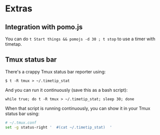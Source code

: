 # Extras

## Integration with pomo.js

You can do `t Start things && pomojs -d 30 ; t stop` to use a timer with 
timetap.

## Tmux status bar

There's a crappy Tmux status bar reporter using:

    $ t -R tmux > ~/.timetip_stat

And you can run it continuously (save this as a bash script):

    while true; do t -R tmux > ~/.timetip_stat; sleep 30; done

When that script is running continuously, you can show it in your Tmux status 
bar using:

~~~ sh
# ~/.tmux.conf
set -g status-right '  #(cat ~/.timetip_stat)  '
~~~


